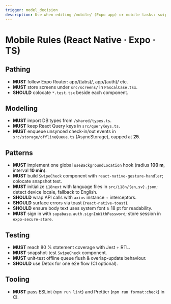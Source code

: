 ```yaml
---
trigger: model_decision
description: Use when editing /mobile/ (Expo app) or mobile tasks: swipe check UI, geofence logic, offline queue, EN/SV i18n, 18 pt legibility, Axios API layer, Jest snapshots, Detox e2e, lint/format fixes.
---
```


# Mobile Rules (React Native · Expo · TS)

## Pathing
* **MUST** follow Expo Router: app/(tabs)/, app/(auth)/ etc.
* **MUST** store screens under `src/screens/` in `PascalCase.tsx`.
* **SHOULD** colocate `*.test.tsx` beside each component.

## Modelling
* **MUST** import DB types from `/shared/types.ts`.
* **MUST** keep React Query keys in `src/queryKeys.ts`.
* **MUST** enqueue unsynced check-in/out events in `src/storage/offlineQueue.ts` (AsyncStorage), capped at **25**.

## Patterns
* **MUST** implement one global `useBackgroundLocation` hook (radius **100 m**, interval **10 min**).
* **MUST** build `SwipeCheck` component with `react-native-gesture-handler`; colocate snapshot test.
* **MUST** initialize `i18next` with language files in `src/i18n/{en,sv}.json`; detect device locale, fallback to English.
* **SHOULD** wrap API calls with `axios` instance + interceptors.
* **SHOULD** surface errors via toast (`react-native-toast`).
* **SHOULD** ensure body text uses system font ≥ 18 pt for readability.
* **MUST** sign in with `supabase.auth.signInWithPassword`; store session in `expo-secure-store`.

## Testing
* **MUST** reach 80 % statement coverage with Jest + RTL.
* **MUST** snapshot-test `SwipeCheck` component.
* **MUST** unit-test offline queue flush & overlap-update behaviour.
* **SHOULD** use Detox for one e2e flow (CI optional).

## Tooling
* **MUST** pass ESLint (`npm run lint`) and Prettier (`npm run format:check`) in CI.